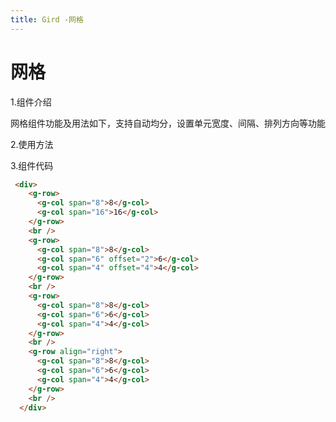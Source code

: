 ```yaml
---
title: Gird -网格
---
```


# 网格

1.组件介绍

网格组件功能及用法如下，支持自动均分，设置单元宽度、间隔、排列方向等功能

2.使用方法

<ClientOnly>
<gird-demos></gird-demos>
</ClientOnly>

3.组件代码

```HTML
 <div>
    <g-row>
      <g-col span="8">8</g-col>
      <g-col span="16">16</g-col>
    </g-row>
    <br />
    <g-row>
      <g-col span="8">8</g-col>
      <g-col span="6" offset="2">6</g-col>
      <g-col span="4" offset="4">4</g-col>
    </g-row>
    <br />
    <g-row>
      <g-col span="8">8</g-col>
      <g-col span="6">6</g-col>
      <g-col span="4">4</g-col>
    </g-row>
    <br />
    <g-row align="right">
      <g-col span="8">8</g-col>
      <g-col span="6">6</g-col>
      <g-col span="4">4</g-col>
    </g-row>
    <br />
  </div>

```

